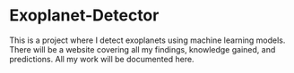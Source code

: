 # Exoplanet-Detector
This is a project where I detect exoplanets using machine learning models. There will be a website covering all my findings, knowledge gained, and predictions. All my work will be documented here. 
